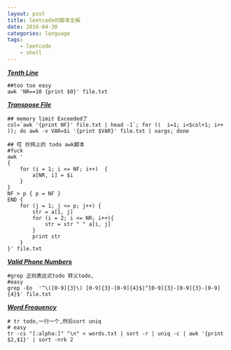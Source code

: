 ```yaml
---
layout: post
title: leetcode的脚本全解
date: 2016-04-30
categories: language
tags:
    - leetcode
    - shell
---
```


***[Tenth Line](https://leetcode.com/problems/tenth-line/)***

    ##too too easy
    awk 'NR==10 {print $0}' file.txt

***[Transpose File](https://leetcode.com/problems/transpose-file/)***

    ## memory limit Exceeded了
    col=`awk '{print NF}' file.txt | head -1`; for ((  i=1; i<$col+1; i++ )); do awk -v VAR=$i '{print $VAR}' file.txt | xargs; done

    ## 哎 抄网上的 todo awk脚本
    #fuck
    awk '
    {
        for (i = 1; i <= NF; i++)  {
            a[NR, i] = $i
        }
    }
    NF > p { p = NF }
    END {
        for (j = 1; j <= p; j++) {
            str = a[1, j]
            for (i = 2; i <= NR; i++){
                str = str " " a[i, j]
            }
            print str
        }
    }' file.txt

***[Valid Phone Numbers](https://leetcode.com/problems/valid-phone-numbers/)***

    #grep 正则表达式todo 转义todo,
    #easy
    grep -Eo  '^\([0-9]{3}\) [0-9]{3}-[0-9]{4}$|^[0-9]{3}-[0-9]{3}-[0-9]{4}$' file.txt

***[Word Frequency](https://leetcode.com/problems/word-frequency/)***

    # tr todo,一行一个,然后sort uniq
    # easy
    tr -cs "[:alpha:]" "\n" < words.txt | sort -r | uniq -c | awk '{print $2,$1}' | sort -nrk 2
